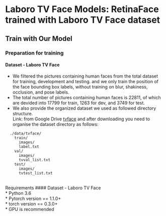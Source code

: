 Laboro TV Face Models: RetinaFace trained with Laboro TV Face dataset
======

Train with Our Model
---
### Preparation for training<br>
#### Dataset - Laboro TV Face <br>
* We filtered the pictures containing human faces from the total dataset for training, development and testing. and we only train the position of the face bounding box labels, without training on blur, shakiness, occlusion, and pose labels.<br>
* The total number of pictures containing human faces is 22811, of which are devided into 17799 for train, 1263 for dev, and 3749 for test.<br>
* We also provide the organized dataset we used as followed directory structure. <br>
Link: from Google Drive [tvface](https://drive.google.com/drive/folders/1zT16rpWvVJrnDKG13mU6rkMXlZP9F01E?usp=sharing)
and after downloading you need to organise the dataset directory as follows:<br>
```
  ./data/tvface/
    train/
      images/
      label.txt
    val/
      images/
      tvval_list.txt
    test/
      images/
      tvtest_list.txt
```
<br>
Requirements
#### Dataset - Laboro TV Face <br>
* Python 3.6<br>
* Pytorch version == 1.1.0+<br>
* torch version == 0.3.0+<br>
* GPU is recommended<br>




